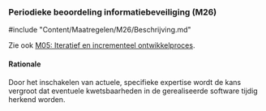 ### Periodieke beoordeling informatiebeveiliging (M26)

#include "Content/Maatregelen/M26/Beschrijving.md"

Zie ook [M05: Iteratief en incrementeel ontwikkelproces](#iteratief-en-incrementeel-ontwikkelproces-m05-).

#### Rationale

Door het inschakelen van actuele, specifieke expertise wordt de kans vergroot dat eventuele kwetsbaarheden in de gerealiseerde software tijdig herkend worden.

